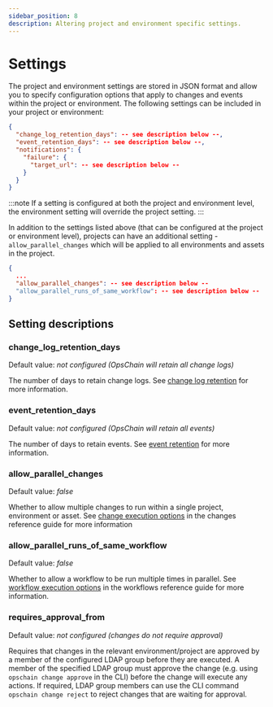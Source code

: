 ```yaml
---
sidebar_position: 8
description: Altering project and environment specific settings.
---
```


# Settings

The project and environment settings are stored in JSON format and allow you to specify configuration options that apply to changes and events within the project or environment. The following settings can be included in your project or environment:

```json
{
  "change_log_retention_days": -- see description below --,
  "event_retention_days": -- see description below --,
  "notifications": {
    "failure": {
      "target_url": -- see description below --
    }
  }
}
```

:::note
If a setting is configured at both the project and environment level, the environment setting will override the project setting.
:::

In addition to the settings listed above (that can be configured at the project or environment level), projects can have an additional setting - `allow_parallel_changes` which will be applied to all environments and assets in the project.

```json
{
  ...
  "allow_parallel_changes": -- see description below --
  "allow_parallel_runs_of_same_workflow": -- see description below --
}
```

## Setting descriptions

### change_log_retention_days

Default value: _not configured (OpsChain will retain all change logs)_

The number of days to retain change logs. See [change log retention](/docs/operations/maintenance/data-retention.md#change-log-retention) for more information.

### event_retention_days

Default value: _not configured (OpsChain will retain all events)_

The number of days to retain events. See [event retention](/docs/operations/maintenance/data-retention.md#event-retention) for more information.

### allow_parallel_changes

Default value: _false_

Whether to allow multiple changes to run within a single project, environment or asset. See [change execution options](/docs/reference/concepts/changes.md#change-execution-options) in the changes reference guide for more information

### allow_parallel_runs_of_same_workflow

Default value: _false_

Whether to allow a workflow to be run multiple times in parallel. See [workflow execution options](/docs/reference/concepts/workflows.md#workflow-execution-options) in the workflows reference guide for more information.

### requires_approval_from

Default value: _not configured (changes do not require approval)_

Requires that changes in the relevant environment/project are approved by a member of the configured LDAP group before they are executed. A member of the specified LDAP group must approve the change (e.g. using `opschain change approve` in the CLI) before the change will execute any actions. If required, LDAP group members can use the CLI command `opschain change reject` to reject changes that are waiting for approval.
